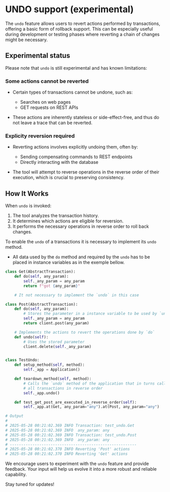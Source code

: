 # UNDO support (experimental)

The `undo` feature allows users to revert actions performed by transactions, offering a basic form of rollback support. This can be especially useful during development or testing phases where reverting a chain of changes might be necessary.

## Experimental status

Please note that `undo` is still experimental and has known limitations:

### Some actions cannot be reverted

* Certain types of transactions cannot be undone, such as:

  * Searches on web pages
  * GET requests on REST APIs
* These actions are inherently stateless or side-effect-free, and thus do not leave a trace that can be reverted.

### Explicity reversion required

* Reverting actions involves explicitly undoing them, often by:

  * Sending compensating commands to REST endpoints
  * Directly interacting with the database
* The tool will attempt to reverse operations in the reverse order of their execution, which is crucial to preserving consistency.

## How It Works

When `undo` is invoked:

1. The tool analyzes the transaction history.
2. It determines which actions are eligible for reversion.
3. It performs the necessary operations in reverse order to roll back changes.

To enable the `undo` of a transactions it is necessary to implement its `undo` method.

* All data used by the `do` method and required by the `undo` has to be placed in instance variables as in the exemple bellow. 

```python
class Get(AbstractTransaction):
    def do(self, any_param):
        self._any_param = any_param
        return f"got {any_param}"

    # It not necessary to implement the `undo` in this case

class Post(AbstractTransaction):
    def do(self, any_param):
        # Stores the parameter in a instance variable to be used by `undo` later
        self._any_param = any_param
        return client.post(any_param)

    # Implements the actions to revert the operations done by `do`
    def undo(self):
        # Uses the stored parameter
        client.delete(self._any_param)


class TestUndo:
    def setup_method(self, method):
        self._app = Application()

    def teardown_method(self, method):
        # Calls the `undo` method of the application that in turns calls the `undo` method of
        # all transactions in reverse order
        self._app.undo()

    def test_get_post_are_executed_in_reverse_order(self):
        self._app.at(Get, any_param="any").at(Post, any_param="any")

# Output
#
# 2025-05-28 00:21:02.369 INFO Transaction: test_undo.Get
# 2025-05-28 00:21:02.369 INFO  any_param: any
# 2025-05-28 00:21:02.369 INFO Transaction: test_undo.Post
# 2025-05-28 00:21:02.369 INFO  any_param: any
# --------------------------------------------------------
# 2025-05-28 00:21:02.370 INFO Reverting 'Post' actions
# 2025-05-28 00:21:02.370 INFO Reverting 'Get' actions
```

We encourage users to experiment with the `undo` feature and provide feedback. Your input will help us evolve it into a more robust and reliable capability.

Stay tuned for updates!

